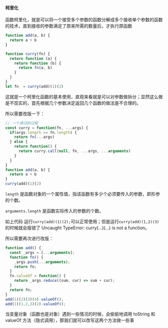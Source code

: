 #### 柯里化

函数柯里化，就是可以将一个接受多个参数的函数分解成多个接收单个参数的函数的技术，直到接收的参数满足了原来所需的数量后，才执行原函数

```js
function add(a, b) {
  return a + b
}

function curry(fn) {
  return function (a) {
    return function (b) {
      return fn(a, b)
    }
  }
}
let fn  = curry(add)(1)(2)

```

这就是一个柯里化函数的基本使用，直观来看就是可以对参数做拆分；显然这么做是不现实的，首先根据几个参数决定返回几个函数的做法是不合理的。

所以需要改版一下：

```js
// 一个递归的过程
const curry = function(fn, ...args) {
  if(args.length >= fn.length) {
    return fn(...args)
  } else {
    return function() {
      return curry.call(null, fn, ...args, ...arguments)
    }
  }
}
function add(a, b) {
  return a + b
}
curry(add)(1)(2)
```

`length` 是函数对象的一个属性值，指该函数有多少个必须要传入的参数，即形参的个数。

`arguments.length` 是函数实际传入的参数的个数。

如上代码 运行`curry(add)(1)(2);`可以正常使用；但是运行`curry(add)(1,2)(3)`的时候就会报错了 Uncaught TypeError: curry(...)(...) is not a function。

所以需要再次进行改版：

```js
function add() {
  const _args = [...arguments];
  function fn() {
    _args.push(...arguments);
    return fn;
  }
  fn.valueOf = function() {
    return _args.reduce((sum, cur) => sum + cur);
  }
  return fn;
}
add(1)(2)(3)(4).valueOf();
add(1)(1,2,3)(2).valueOf();
```

当变量对象（函数也是对象）遇到一些情况的时候，会偷偷地调用 toString 和 valueOf 方法（隐式调用），那我们就可以改写这两个方法做一些事

